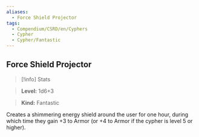 ```yaml
---
aliases:
  - Force Shield Projector
tags:
  - Compendium/CSRD/en/Cyphers
  - Cypher
  - Cypher/Fantastic
---
```

  
    
## Force Shield Projector    
>[!info] Stats    
> **Level:** 1d6+3    
> **Kind:** Fantastic  
    
Creates a shimmering energy shield around the user for one hour, during which time they gain +3 to Armor (or +4 to Armor if the cypher is level 5 or higher).